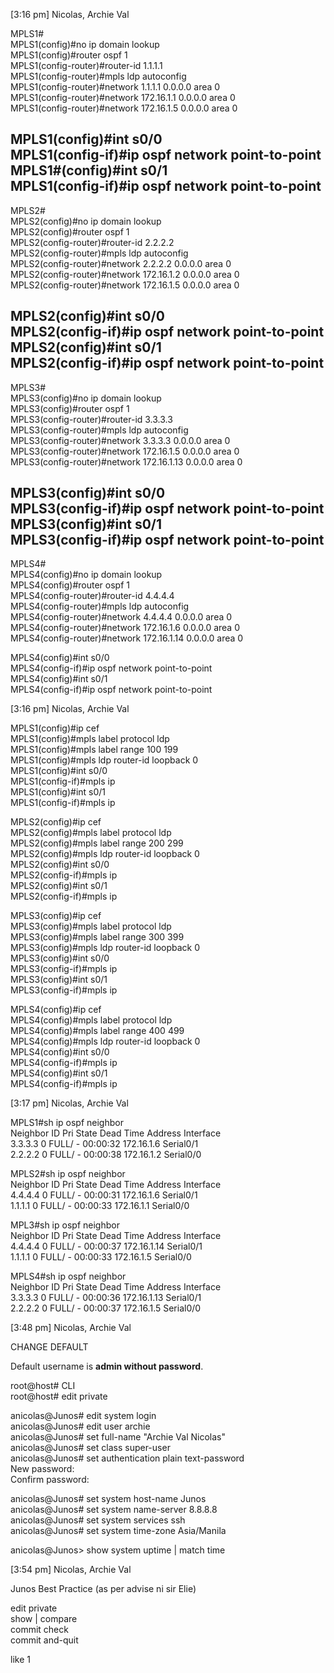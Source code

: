 [3:16 pm] Nicolas, Archie Val

MPLS1#  
MPLS1(config)#no ip domain lookup  
MPLS1(config)#router ospf 1  
MPLS1(config-router)#router-id 1.1.1.1  
MPLS1(config-router)#mpls ldp autoconfig  
MPLS1(config-router)#network 1.1.1.1 0.0.0.0 area 0  
MPLS1(config-router)#network 172.16.1.1 0.0.0.0 area 0  
MPLS1(config-router)#network 172.16.1.5 0.0.0.0 area 0  

  

MPLS1(config)#int s0/0  
MPLS1(config-if)#ip ospf network point-to-point  
MPLS1#(config)#int s0/1  
MPLS1(config-if)#ip ospf network point-to-point  
----------------------------------------------------------------------------------  
MPLS2#  
MPLS2(config)#no ip domain lookup  
MPLS2(config)#router ospf 1  
MPLS2(config-router)#router-id 2.2.2.2  
MPLS2(config-router)#mpls ldp autoconfig  
MPLS2(config-router)#network 2.2.2.2 0.0.0.0 area 0  
MPLS2(config-router)#network 172.16.1.2 0.0.0.0 area 0  
MPLS2(config-router)#network 172.16.1.5 0.0.0.0 area 0

  

MPLS2(config)#int s0/0  
MPLS2(config-if)#ip ospf network point-to-point  
MPLS2(config)#int s0/1  
MPLS2(config-if)#ip ospf network point-to-point  
----------------------------------------------------------------------------------  
MPLS3#  
MPLS3(config)#no ip domain lookup  
MPLS3(config)#router ospf 1  
MPLS3(config-router)#router-id 3.3.3.3  
MPLS3(config-router)#mpls ldp autoconfig  
MPLS3(config-router)#network 3.3.3.3 0.0.0.0 area 0  
MPLS3(config-router)#network 172.16.1.5 0.0.0.0 area 0  
MPLS3(config-router)#network 172.16.1.13 0.0.0.0 area 0

  

MPLS3(config)#int s0/0  
MPLS3(config-if)#ip ospf network point-to-point  
MPLS3(config)#int s0/1  
MPLS3(config-if)#ip ospf network point-to-point  
-----------------------------------------------------------------------------------  
MPLS4#  
MPLS4(config)#no ip domain lookup  
MPLS4(config)#router ospf 1  
MPLS4(config-router)#router-id 4.4.4.4  
MPLS4(config-router)#mpls ldp autoconfig  
MPLS4(config-router)#network 4.4.4.4 0.0.0.0 area 0  
MPLS4(config-router)#network 172.16.1.6 0.0.0.0 area 0  
MPLS4(config-router)#network 172.16.1.14 0.0.0.0 area 0

  

MPLS4(config)#int s0/0  
MPLS4(config-if)#ip ospf network point-to-point  
MPLS4(config)#int s0/1  
MPLS4(config-if)#ip ospf network point-to-point

  

[3:16 pm] Nicolas, Archie Val

MPLS1(config)#ip cef  
MPLS1(config)#mpls label protocol ldp  
MPLS1(config)#mpls label range 100 199  
MPLS1(config)#mpls ldp router-id loopback 0  
MPLS1(config)#int s0/0  
MPLS1(config-if)#mpls ip  
MPLS1(config)#int s0/1  
MPLS1(config-if)#mpls ip  

  

MPLS2(config)#ip cef  
MPLS2(config)#mpls label protocol ldp  
MPLS2(config)#mpls label range 200 299  
MPLS2(config)#mpls ldp router-id loopback 0  
MPLS2(config)#int s0/0  
MPLS2(config-if)#mpls ip  
MPLS2(config)#int s0/1  
MPLS2(config-if)#mpls ip

  

MPLS3(config)#ip cef  
MPLS3(config)#mpls label protocol ldp  
MPLS3(config)#mpls label range 300 399  
MPLS3(config)#mpls ldp router-id loopback 0  
MPLS3(config)#int s0/0  
MPLS3(config-if)#mpls ip  
MPLS3(config)#int s0/1  
MPLS3(config-if)#mpls ip

  

MPLS4(config)#ip cef  
MPLS4(config)#mpls label protocol ldp  
MPLS4(config)#mpls label range 400 499  
MPLS4(config)#mpls ldp router-id loopback 0  
MPLS4(config)#int s0/0  
MPLS4(config-if)#mpls ip  
MPLS4(config)#int s0/1  
MPLS4(config-if)#mpls ip

  

[3:17 pm] Nicolas, Archie Val

MPLS1#sh ip ospf neighbor  
Neighbor ID Pri State Dead Time Address Interface  
3.3.3.3 0 FULL/ - 00:00:32 172.16.1.6 Serial0/1  
2.2.2.2 0 FULL/ - 00:00:38 172.16.1.2 Serial0/0  

  

MPLS2#sh ip ospf neighbor  
Neighbor ID Pri State Dead Time Address Interface  
4.4.4.4 0 FULL/ - 00:00:31 172.16.1.6 Serial0/1  
1.1.1.1 0 FULL/ - 00:00:33 172.16.1.1 Serial0/0

  

MPL3#sh ip ospf neighbor  
Neighbor ID Pri State Dead Time Address Interface  
4.4.4.4 0 FULL/ - 00:00:37 172.16.1.14 Serial0/1  
1.1.1.1 0 FULL/ - 00:00:33 172.16.1.5 Serial0/0

  

MPLS4#sh ip ospf neighbor  
Neighbor ID Pri State Dead Time Address Interface  
3.3.3.3 0 FULL/ - 00:00:36 172.16.1.13 Serial0/1  
2.2.2.2 0 FULL/ - 00:00:37 172.16.1.5 Serial0/0



[3:48 pm] Nicolas, Archie Val

CHANGE DEFAULT

Default username is **admin without password**.

  

root@host# CLI  
root@host# edit private

  

anicolas@Junos# edit system login  
anicolas@Junos# edit user archie  
anicolas@Junos# set full-name "Archie Val Nicolas"  
anicolas@Junos# set class super-user  
anicolas@Junos# set authentication plain text-password  
New password:  
Confirm password:

  

anicolas@Junos# set system host-name Junos  
anicolas@Junos# set system name-server 8.8.8.8  
anicolas@Junos# set system services ssh  
anicolas@Junos# set system time-zone Asia/Manila

  

anicolas@Junos> show system uptime | match time


[3:54 pm] Nicolas, Archie Val

Junos Best Practice (as per advise ni sir Elie)

  

edit private  
show | compare  
commit check  
commit and-quit

like 1